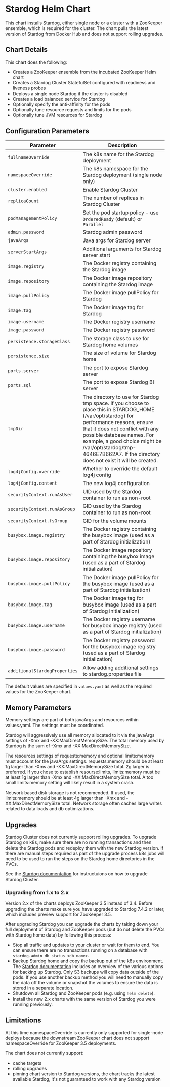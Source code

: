 Stardog Helm Chart
==================

This chart installs Stardog, either single node or a cluster with a ZooKeeper ensemble,
which is required for the cluster. The chart pulls the latest version of Stardog from
Docker Hub and does not support rolling upgrades.

Chart Details
-------------

This chart does the following:

- Creates a ZooKeeper ensemble from the incubated ZooKeeper Helm chart
- Creates a Stardog Cluster StatefulSet configured with readiness and liveness probes
- Deploys a single node Stardog if the cluster is disabled
- Creates a load balanced service for Stardog
- Optionally specify the anti-affinity for the pods
- Optionally tune resource requests and limits for the pods
- Optionally tune JVM resources for Stardog

Configuration Parameters
------------------------

| Parameter                                    | Description |
| ---                                          | --- |
| `fullnameOverride`                           | The k8s name for the Stardog deployment |
| `namespaceOverride`                          | The k8s namespace for the Stardog deployment (single node only) |
| `cluster.enabled`                            | Enable Stardog Cluster |
| `replicaCount`                               | The number of replicas in Stardog Cluster |
| `podManagementPolicy`                        | Set the pod startup policy - use `OrderedReady` (default) or `Parallel` |
| `admin.password`                             | Stardog admin password |
| `javaArgs`                                   | Java args for Stardog server |
| `serverStartArgs`                            | Additional arguments for Stardog server start |
| `image.registry`                             | The Docker registry containing the Stardog image |
| `image.repository`                           | The Docker image repository containing the Stardog image  |
| `image.pullPolicy`                           | The Docker image pullPolicy for Stardog |
| `image.tag`                                  | The Docker image tag for Stardog |
| `image.username`                             | The Docker registry username |
| `image.password`                             | The Docker registry password |
| `persistence.storageClass`                   | The storage class to use for Stardog home volumes |
| `persistence.size`                           | The size of volume for Stardog home |
| `ports.server`                               | The port to expose Stardog server |
| `ports.sql`                                  | The port to expose Stardog BI server |
| `tmpDir`                                     | The directory to use for Stardog tmp space. If you choose to place this in STARDOG_HOME (/var/opt/stardog) for performance reasons, ensure that it does not conflict with any possible database names. For example, a good choice might be /var/opt/stardog/tmp-4646E7B662A7. If the directory does not exist it will be created. |
| `log4jConfig.override`                       | Whether to override the default log4j config |
| `log4jConfig.content`                        | The new log4j configuration |
| `securityContext.runAsUser`                  | UID used by the Stardog container to run as non-root |
| `securityContext.runAsGroup`                 | GID used by the Stardog container to run as non-root |
| `securityContext.fsGroup`                    | GID for the volume mounts |
| `busybox.image.registry`                     | The Docker registry containing the busybox image (used as a part of Stardog initialization) |
| `busybox.image.repository`                   | The Docker image repository containing the busybox image (used as a part of Stardog initialization) |
| `busybox.image.pullPolicy`                   | The Docker image pullPolicy for the busybox image (used as a part of Stardog initialization) |
| `busybox.image.tag`                          | The Docker image tag for busybox image (used as a part of Stardog initialization) |
| `busybox.image.username`                     | The Docker registry username for busybox image registry (used as a part of Stardog initialization) |
| `busybox.image.password`                     | The Docker registry password for the busybox image registry (used as a part of Stardog initialization)  |
| `additionalStardogProperties`                | Allow adding additional settings to stardog.properties file |

The default values are specified in `values.yaml` as well as the required values for the ZooKeeper chart.

Memory Parameters
-----------------

Memory settings are part of both javaArgs and resources within
values.yaml.  The settings must be coordinated.

Stardog will aggressively use all memory allocated to it via the
javaArgs settings of -Xmx and -XX:MaxDirectMemorySize.  The total
memory used by Stardog is the sum of -Xmx and -XX:MaxDirectMemorySize.

The resources settings of requests:memory and optional limits:memory
must account for the javaArgs settings.  requests:memory should be at
least 1g larger than -Xms and -XX:MaxDirectMemorySize total. 2g larger is
preferred.  If you chose to establish resourse:limits, limits:memory
must be at least 1g larger than -Xmx and -XX:MaxDirectMemorySize total.  A
too small limits:memory setting will likely result in a system crash.

Network based disk storage is not recommended.  If used, the
limits:memory should be at least 4g larger than -Xmx and
-XX:MaxDirectMemorySize total.  Network storage often caches large
writes related to data loads and db optimizations.

Upgrades
--------

Stardog Cluster does not currently support rolling upgrades. To upgrade Stardog on k8s,
make sure there are no running transactions and then delete the Stardog pods and
redeploy them with the new Stardog version. If there are manual
steps required as part of the upgrade process k8s jobs will need to be used
to run the steps on the Stardog home directories in the PVCs.

See the [Stardog documentation](https://www.stardog.com/docs/#_upgrading_the_cluster)
for instructuions on how to upgrade Stardog Cluster.

### Upgrading from 1.x to 2.x

Version 2.x of the charts deploys ZooKeeper 3.5 instead of 3.4. Before upgrading the
charts make sure you have upgraded to Stardog 7.4.2 or later, which includes preview
support for ZooKeeper 3.5.

After upgrading Stardog you can upgrade the charts by taking down your full deployment
of Stardog and ZooKeeper pods (but do not delete the PVCs with Stardog home data) by
following this process:
- Stop all traffic and updates to your cluster or wait for them to end. You can ensure there
are no transactions running on a database with `stardog-admin db status <db name>`.
- Backup Stardog home and copy the backup out of the k8s environment. The
[Stardog documentation](https://www.stardog.com/docs/#_backing_up_and_restoring) includes
an overview of the various options for backing up Stardog. Only S3 backups will copy
data outside of the pods. If you use another backup method you will need to manually
copy the data off the volume or snapshot the volumes to ensure the data is stored in
a separate location.
- Shutdown all Stardog and ZooKeeper pods (e.g. using `helm delete`).
- Install the new 2.x charts with the same version of Stardog you were running previously.

Limitations
-----------

At this time namespaceOverride is currently only supported for single-node deploys
because the downstream ZooKeeper chart does not support namespaceOverride for ZooKeeper
3.5 deployments.

The chart does not currently support:
- cache targets
- rolling upgrades
- pinning chart version to Stardog versions, the chart tracks the latest available Stardog,
it's not guaranteed to work with any Stardog version
